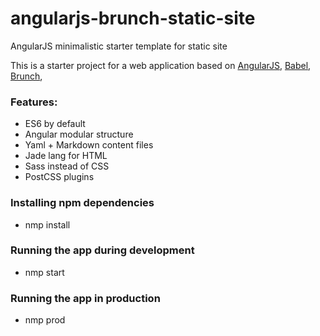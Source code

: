# angularjs-brunch-static-site
AngularJS minimalistic starter template for static site

This is a starter project for a web application based on [AngularJS](http://angularjs.org/), [Babel](https://babeljs.io/), [Brunch](http://brunch.io),

### Features:
* ES6 by default
* Angular modular structure 
* Yaml + Markdown content files
* Jade lang for HTML
* Sass instead of CSS
* PostCSS plugins

### Installing npm dependencies
* nmp install

### Running the app during development
* nmp start

### Running the app in production
* nmp prod


